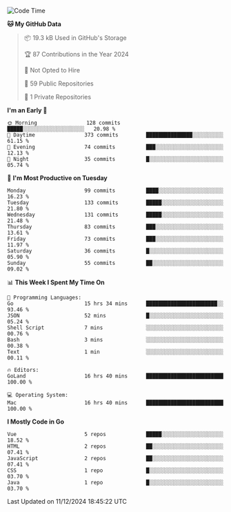 <!--START_SECTION:waka-->
![Code Time](http://img.shields.io/badge/Code%20Time-1%2C371%20hrs%2020%20mins-blue)

**🐱 My GitHub Data** 

> 📦 19.3 kB Used in GitHub's Storage 
 > 
> 🏆 87 Contributions in the Year 2024
 > 
> 🚫 Not Opted to Hire
 > 
> 📜 59 Public Repositories 
 > 
> 🔑 1 Private Repositories 
 > 
**I'm an Early 🐤** 

```text
🌞 Morning                128 commits         █████░░░░░░░░░░░░░░░░░░░░   20.98 % 
🌆 Daytime                373 commits         ███████████████░░░░░░░░░░   61.15 % 
🌃 Evening                74 commits          ███░░░░░░░░░░░░░░░░░░░░░░   12.13 % 
🌙 Night                  35 commits          █░░░░░░░░░░░░░░░░░░░░░░░░   05.74 % 
```
📅 **I'm Most Productive on Tuesday** 

```text
Monday                   99 commits          ████░░░░░░░░░░░░░░░░░░░░░   16.23 % 
Tuesday                  133 commits         █████░░░░░░░░░░░░░░░░░░░░   21.80 % 
Wednesday                131 commits         █████░░░░░░░░░░░░░░░░░░░░   21.48 % 
Thursday                 83 commits          ███░░░░░░░░░░░░░░░░░░░░░░   13.61 % 
Friday                   73 commits          ███░░░░░░░░░░░░░░░░░░░░░░   11.97 % 
Saturday                 36 commits          █░░░░░░░░░░░░░░░░░░░░░░░░   05.90 % 
Sunday                   55 commits          ██░░░░░░░░░░░░░░░░░░░░░░░   09.02 % 
```


📊 **This Week I Spent My Time On** 

```text
💬 Programming Languages: 
Go                       15 hrs 34 mins      ███████████████████████░░   93.46 % 
JSON                     52 mins             █░░░░░░░░░░░░░░░░░░░░░░░░   05.24 % 
Shell Script             7 mins              ░░░░░░░░░░░░░░░░░░░░░░░░░   00.76 % 
Bash                     3 mins              ░░░░░░░░░░░░░░░░░░░░░░░░░   00.38 % 
Text                     1 min               ░░░░░░░░░░░░░░░░░░░░░░░░░   00.11 % 

🔥 Editors: 
GoLand                   16 hrs 40 mins      █████████████████████████   100.00 % 

💻 Operating System: 
Mac                      16 hrs 40 mins      █████████████████████████   100.00 % 
```

**I Mostly Code in Go** 

```text
Vue                      5 repos             █████░░░░░░░░░░░░░░░░░░░░   18.52 % 
HTML                     2 repos             ██░░░░░░░░░░░░░░░░░░░░░░░   07.41 % 
JavaScript               2 repos             ██░░░░░░░░░░░░░░░░░░░░░░░   07.41 % 
CSS                      1 repo              █░░░░░░░░░░░░░░░░░░░░░░░░   03.70 % 
Java                     1 repo              █░░░░░░░░░░░░░░░░░░░░░░░░   03.70 % 
```




 Last Updated on 11/12/2024 18:45:22 UTC
<!--END_SECTION:waka-->
